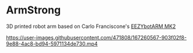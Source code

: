 # ArmStrong

3D printed robot arm based on Carlo Franciscone's [EEZYbotARM MK2](https://www.thingiverse.com/thing:1454048)

https://user-images.githubusercontent.com/471808/167260567-903f02f8-9e88-4ac8-bd94-5971134de730.mp4

